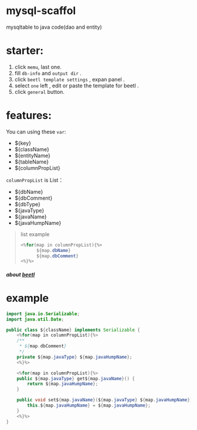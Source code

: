 # mysql-scaffol
mysqltable to java code(dao and entity)

# starter:

1. click `memu`, last one.
2. fill  `db-info` and `output dir` .
3. click `beetl template settings` , expan panel .
4. select `one` left , edit or paste the template for beetl .
5. click `general` button.

# features:

You can using these `var`:
* ${key} 
* ${className}
* ${entityName}
* ${tableName}  
* ${columnPropList}

`columnPropList` is List：

* ${dbName} 
* ${dbComment}
* ${dbType}
* ${javaType}
* ${javaName}
* ${javaHumpName}

> list example 
>
> ``` java
> <%for(map in columnPropList){%>
> 		${map.dbName}
> 		${map.dbComment}
> <%}%>
> ```

##### about [beetl](http://ibeetl.com)

# example
``` java
import java.io.Serializable;
import java.util.Date;

public class ${className} implements Serializable {
	<%for(map in columnPropList){%>
	/**
	 * ${map.dbComment}
	 */
    private ${map.javaType} ${map.javaHumpName};
    <%}%>

    <%for(map in columnPropList){%>
    public ${map.javaType} get${map.javaName}() {
        return ${map.javaHumpName};
    }

    public void set${map.javaName}(${map.javaType} ${map.javaHumpName}) {
        this.${map.javaHumpName} = ${map.javaHumpName};
    }
    <%}%>
}
```

